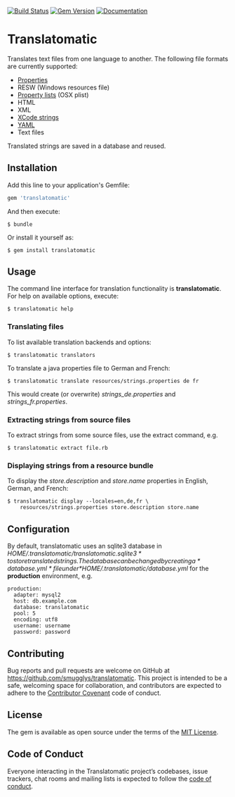 [![Build Status](https://travis-ci.org/smugglys/translatomatic.svg?branch=master)](https://travis-ci.org/smugglys/translatomatic)
[![Gem Version](https://badge.fury.io/rb/translatomatic.svg)](https://badge.fury.io/rb/translatomatic)
[![Documentation](http://img.shields.io/badge/yard-docs-blue.svg)](http://www.rubydoc.info/gems/translatomatic)

# Translatomatic

Translates text files from one language to another.  The following file formats
are currently supported:

* [Properties](https://en.wikipedia.org/wiki/.properties)
* RESW (Windows resources file)
* [Property lists](https://en.wikipedia.org/wiki/Property_list) (OSX plist)
* HTML
* XML
* [XCode strings](https://developer.apple.com/library/content/documentation/Cocoa/Conceptual/LoadingResources/Strings/Strings.html)
* [YAML](http://yaml.org/)
* Text files

Translated strings are saved in a database and reused.

## Installation

Add this line to your application's Gemfile:

```ruby
gem 'translatomatic'
```

And then execute:

    $ bundle

Or install it yourself as:

    $ gem install translatomatic

## Usage

The command line interface for translation functionality is **translatomatic**. For help on available options, execute:

    $ translatomatic help

### Translating files

To list available translation backends and options:

    $ translatomatic translators

To translate a java properties file to German and French:

    $ translatomatic translate resources/strings.properties de fr

This would create (or overwrite) *strings_de.properties* and *strings_fr.properties*.

### Extracting strings from source files

To extract strings from some source files, use the extract command, e.g.

    $ translatomatic extract file.rb

### Displaying strings from a resource bundle

To display the *store.description* and *store.name* properties in English, German, and French:

    $ translatomatic display --locales=en,de,fr \
        resources/strings.properties store.description store.name

## Configuration

By default, translatomatic uses an sqlite3 database in *$HOME/.translatomatic/translatomatic.sqlite3* to store translated strings.
The database can be changed by creating a *database.yml* file under *$HOME/.translatomatic/database.yml* for the **production** environment, e.g.

    production:
      adapter: mysql2
      host: db.example.com
      database: translatomatic
      pool: 5
      encoding: utf8
      username: username
      password: password

## Contributing

Bug reports and pull requests are welcome on GitHub at https://github.com/smugglys/translatomatic. This project is intended to be a safe, welcoming space for collaboration, and contributors are expected to adhere to the [Contributor Covenant](http://contributor-covenant.org) code of conduct.

## License

The gem is available as open source under the terms of the [MIT License](https://opensource.org/licenses/MIT).

## Code of Conduct

Everyone interacting in the Translatomatic project’s codebases, issue trackers, chat rooms and mailing lists is expected to follow the [code of conduct](https://github.com/smugglys/translatomatic/blob/master/CODE_OF_CONDUCT.md).
